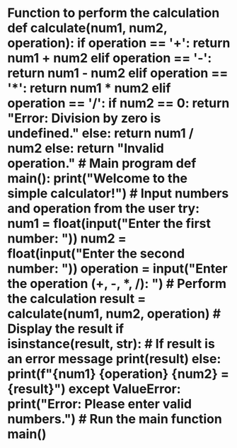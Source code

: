 # Function to perform the calculation def calculate(num1, num2, operation): if operation == '+': return num1 + num2 elif operation == '-': return num1 - num2 elif operation == '*': return num1 * num2 elif operation == '/': if num2 == 0: return "Error: Division by zero is undefined." else: return num1 / num2 else: return "Invalid operation." # Main program def main(): print("Welcome to the simple calculator!") # Input numbers and operation from the user try: num1 = float(input("Enter the first number: ")) num2 = float(input("Enter the second number: ")) operation = input("Enter the operation (+, -, *, /): ") # Perform the calculation result = calculate(num1, num2, operation) # Display the result if isinstance(result, str): # If result is an error message print(result) else: print(f"{num1} {operation} {num2} = {result}") except ValueError: print("Error: Please enter valid numbers.") # Run the main function main()
